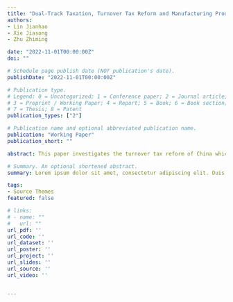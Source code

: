 ```yaml
---
title: "Dual-Track Taxation, Turnover Tax Reform and Manufacturing Productivity: Firm-level Evidence from China"
authors:
- Lin Jianhao
- Xie Jiasong
- Zhu Zhiming

date: "2022-11-01T00:00:00Z"
doi: ""

# Schedule page publish date (NOT publication's date).
publishDate: "2022-11-01T00:00:00Z"

# Publication type.
# Legend: 0 = Uncategorized; 1 = Conference paper; 2 = Journal article;
# 3 = Preprint / Working Paper; 4 = Report; 5 = Book; 6 = Book section;
# 7 = Thesis; 8 = Patent
publication_types: ["2"]

# Publication name and optional abbreviated publication name.
publication: "Working Paper"
publication_short: ""

abstract: This paper investigates the turnover tax reform of China which replaced turnover tax with value added tax in service sector and terminated the “dual-track” taxation regime. By analyzing admin istrative tax dataset for over 37,000 firms, we document a significant productivity-enhancement effect on manufacturing sector. On average, firms with one more percentage point of manufacturing revenue share experienced 0.65% more increase in productivity. However, the effect was less pronounced for financially constrained firms, probably due to their weakness in market power which resulted in an absence of demand increase from pilot sectors. Our empirical results highlight the “dark” side of the dual-track taxation system and have meaningful implications for tax policies beyond China.

# Summary. An optional shortened abstract.
summary: Lorem ipsum dolor sit amet, consectetur adipiscing elit. Duis posuere tellus ac convallis placerat. Proin tincidunt magna sed ex sollicitudin condimentum.

tags:
- Source Themes
featured: false

# links:
# - name: ""
#   url: ""
url_pdf: ''
url_code: ''
url_dataset: ''
url_poster: ''
url_project: ''
url_slides: ''
url_source: ''
url_video: ''


---
```


